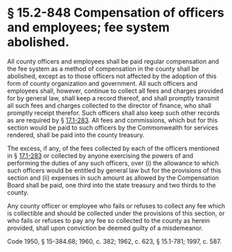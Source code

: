 # § 15.2-848 Compensation of officers and employees; fee system abolished.

<p>All county officers and employees shall be paid regular compensation and the fee system as a method of compensation in the county shall be abolished, except as to those officers not affected by the adoption of this form of county organization and government. All such officers and employees shall, however, continue to collect all fees and charges provided for by general law, shall keep a record thereof, and shall promptly transmit all such fees and charges collected to the director of finance, who shall promptly receipt therefor. Such officers shall also keep such other records as are required by § <a href='http://law.lis.virginia.gov/vacode/17.1-283/'>17.1-283</a>. All fees and commissions, which but for this section would be paid to such officers by the Commonwealth for services rendered, shall be paid into the county treasury.</p><p>The excess, if any, of the fees collected by each of the officers mentioned in § <a href='http://law.lis.virginia.gov/vacode/17.1-283/'>17.1-283</a> or collected by anyone exercising the powers of and performing the duties of any such officers, over (i) the allowance to which such officers would be entitled by general law but for the provisions of this section and (ii) expenses in such amount as allowed by the Compensation Board shall be paid, one third into the state treasury and two thirds to the county.</p><p>Any county officer or employee who fails or refuses to collect any fee which is collectible and should be collected under the provisions of this section, or who fails or refuses to pay any fee so collected to the county as herein provided, shall upon conviction be deemed guilty of a misdemeanor.</p><p>Code 1950, § 15-384.68; 1960, c. 382; 1962, c. 623, § 15.1-781; 1997, c. 587.</p>